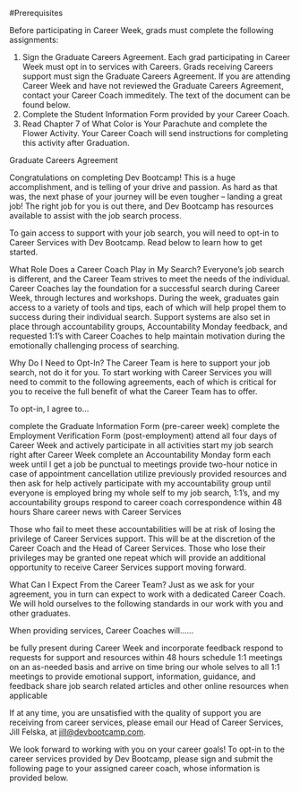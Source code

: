#Prerequisites

Before participating in Career Week, grads must complete the following assignments:

1. Sign the Graduate Careers Agreement. Each grad participating in Career Week must opt in to services with Careers. Grads receiving Careers support must sign the Graduate Careers Agreement. If you are attending Career Week and have not reviewed the Graduate Careers Agreement, contact your Career Coach immeditely. The text of the document can be found below.
1. Complete the Student Information Form provided by your Career Coach.
1. Read Chapter 7 of What Color is Your Parachute and complete the Flower Activity. Your Career Coach will send instructions for completing this activity after Graduation.

Graduate Careers Agreement

Congratulations on completing Dev Bootcamp! This is a huge accomplishment, and is telling of your drive and passion. As hard as that was, the next phase of your journey will be even tougher – landing a great job! The right job for you is out there, and Dev Bootcamp has resources available to assist with the job search process.

To gain access to support with your job search, you will need to opt-in to Career Services with Dev Bootcamp. Read below to learn how to get started.

What Role Does a Career Coach Play in My Search?
Everyone’s job search is different, and the Career Team strives to meet the needs of the individual. Career Coaches lay the foundation for a successful search during Career Week, through lectures and workshops. During the week, graduates gain access to a variety of tools and tips, each of which will help propel them to success during their individual search. Support systems are also set in place through accountability groups, Accountability Monday feedback, and requested 1:1’s with Career Coaches to help maintain motivation during the emotionally challenging process of searching.

Why Do I Need to Opt-In?
The Career Team is here to support your job search, not do it for you. To start working with Career Services you will need to commit to the following agreements, each of which is critical for you to receive the full benefit of what the Career Team has to offer.

To opt-in, I agree to…

complete the Graduate Information Form (pre-career week)
complete the Employment Verification Form (post-employment)
attend all four days of Career Week and actively participate in all activities
start my job search right after Career Week
complete an Accountability Monday form each week until I get a job
be punctual to meetings
provide two-hour notice in case of appointment cancellation
utilize previously provided resources and then ask for help
actively participate with my accountability group until everyone is employed
bring my whole self to my job search, 1:1’s, and my accountability groups
respond to career coach correspondence within 48 hours
Share career news with Career Services

Those who fail to meet these accountabilities will be at risk of losing the privilege of Career Services support. This will be at the discretion of the Career Coach and the Head of Career Services. Those who lose their privileges may be granted one repeat which will provide an additional opportunity to receive Career Services support moving forward.

What Can I Expect From the Career Team?
Just as we ask for your agreement, you in turn can expect to work with a dedicated Career Coach. We will hold ourselves to the following standards in our work with you and other graduates.

When providing services, Career Coaches will……

be fully present during Career Week and incorporate feedback
respond to requests for support and resources within 48 hours
schedule 1:1 meetings on an as-needed basis and arrive on time
bring our whole selves to all 1:1 meetings to provide emotional support, information, guidance, and feedback
share job search related articles and other online resources when applicable

If at any time, you are unsatisfied with the quality of support you are receiving from career services, please email our Head of Career Services, Jill Felska, at jill@devbootcamp.com.

We look forward to working with you on your career goals! To opt-in to the career services provided by Dev Bootcamp, please sign and submit the following page to your assigned career coach, whose information is provided below.




